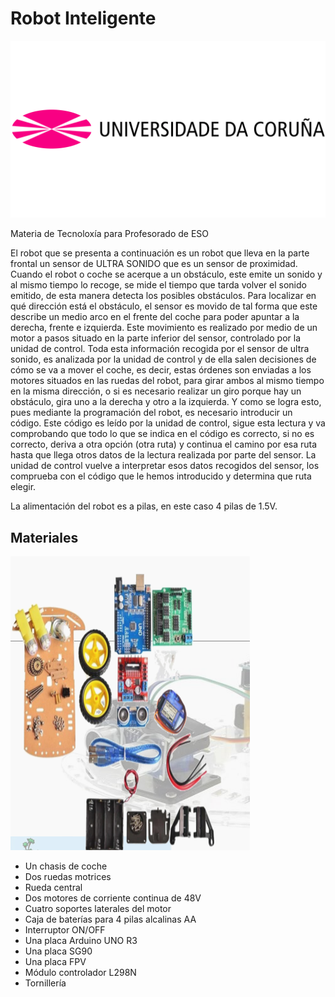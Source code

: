 # Robot Inteligente

![UDC](resources/Universidade-da-Coruna-Logo.png)

Materia de Tecnoloxía para Profesorado de ESO

El robot que se presenta a continuación es un robot que lleva en la parte frontal un sensor de
ULTRA SONIDO que es un sensor de proximidad. Cuando el robot o coche se
acerque a un obstáculo, este emite un sonido y al mismo tiempo lo recoge, se mide el
tiempo que tarda volver el sonido emitido, de esta manera detecta los posibles
obstáculos. Para localizar en qué dirección está el obstáculo, el sensor es movido de
tal forma que este describe un medio arco en el frente del coche para poder apuntar a
la derecha, frente e izquierda. Este movimiento es realizado por medio de un motor a
pasos situado en la parte inferior del sensor, controlado por la unidad de control.
Toda esta información recogida por el sensor de ultra sonido, es analizada por
la unidad de control y de ella salen decisiones de cómo se va a mover el coche, es
decir, estas órdenes son enviadas a los motores situados en las ruedas del robot, para
girar ambos al mismo tiempo en la misma dirección, o si es necesario realizar un giro
porque hay un obstáculo, gira uno a la derecha y otro a la izquierda.
Y como se logra esto, pues mediante la programación del robot, es necesario
introducir un código. Este código es leído por la unidad de control, sigue esta lectura y
va comprobando que todo lo que se indica en el código es correcto, si no es correcto,
deriva a otra opción (otra ruta) y continua el camino por esa ruta hasta que llega otros
datos de la lectura realizada por parte del sensor. La unidad de control vuelve a
interpretar esos datos recogidos del sensor, los comprueba con el código que le
hemos introducido y determina que ruta elegir.

La alimentación del robot es a pilas, en este caso 4 pilas de 1.5V.

## Materiales

![Materiales Robot](resources/materiales.png)

- Un chasis de coche
- Dos ruedas motrices
- Rueda central
- Dos motores de corriente continua de 48V
- Cuatro soportes laterales del motor
- Caja de baterías para 4 pilas alcalinas AA
- Interruptor ON/OFF
- Una placa Arduino UNO R3
- Una placa SG90
- Una placa FPV
- Módulo controlador L298N
- Tornillería

